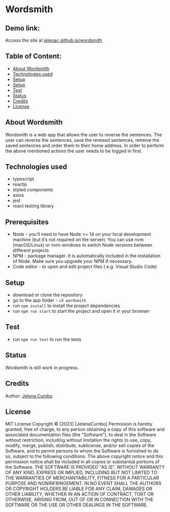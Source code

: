 # Wordsmith

## Demo link:
Access the site at [jelenac.github.io/wordsmith](https://jelenac.github.io/)

## Table of Content:

- [About Wordsmith](#about-wordsmith)
- [Technologies used](#technologies-used)
- [Setup](#prerequisites)
- [Setup](#setup)
- [Test](#test)
- [Status](#status)
- [Credits](#credits)
- [License](#license)

## About Wordsmith
Wordsmith is a web app that allows the user to reverse the sentences. The user can reverse the sentences, save the revesed sentences, retreive the saved sentences and order them to their home address. In order to perform the above mentioned actions the user needs to be logged in first.  

## Technologies used
- typescript
- reactjs 
- styled components
- axios
- jest 
- react testing library

## Prerequisites
- Node - you’ll need to have Node >= 14 on your local development machine (but it’s not required on the server). You can use nvm (macOS/Linux) or nvm-windows to switch Node versions between different projects
- NPM - package manager. It is automatically included in the installation of Node. Make sure you upgrade your NPM if necessary.
- Code editor - to open and edit project files ( e.g. Visual Studio Code)

## Setup
- download or clone the repository
- go to the app folder - `cd wordsmith`
- run `npm install` to install the project dependencies
- run `npm run start` to start the project and open it in your browser

## Test
- run `npm run test` to run the tests

## Status
Wordsmith is still work in progress.

## Credits
Author: [Jelena Cumbo](jelenacumbo@gmail.com)

## License
MIT License
Copyright © [2023] [JelenaCumbo]
Permission is hereby granted, free of charge, to any person obtaining a copy of this software and associated documentation files (the "Software"), to deal in the Software without restriction, including without limitation the rights to use, copy, modify, merge, publish, distribute, sublicense, and/or sell copies of the Software, and to permit persons to whom the Software is furnished to do so, subject to the following conditions:
The above copyright notice and this permission notice shall be included in all copies or substantial portions of the Software.
THE SOFTWARE IS PROVIDED "AS IS", WITHOUT WARRANTY OF ANY KIND, EXPRESS OR IMPLIED, INCLUDING BUT NOT LIMITED TO THE WARRANTIES OF MERCHANTABILITY, FITNESS FOR A PARTICULAR PURPOSE AND NONINFRINGEMENT. IN NO EVENT SHALL THE AUTHORS OR COPYRIGHT HOLDERS BE LIABLE FOR ANY CLAIM, DAMAGES OR OTHER LIABILITY, WHETHER IN AN ACTION OF CONTRACT, TORT OR OTHERWISE, ARISING FROM, OUT OF OR IN CONNECTION WITH THE SOFTWARE OR THE USE OR OTHER DEALINGS IN THE SOFTWARE.
